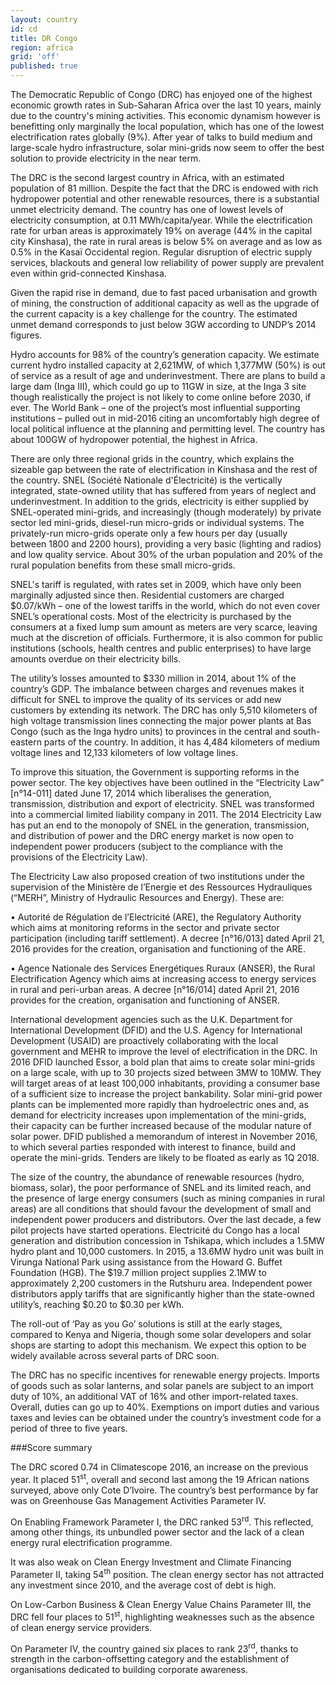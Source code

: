 ```yaml
---
layout: country
id: cd
title: DR Congo
region: africa
grid: 'off'
published: true
---
```


The Democratic Republic of Congo (DRC) has enjoyed one of the highest economic growth rates in Sub-Saharan Africa over the last 10 years, mainly due to the country's mining activities. This economic dynamism however is benefitting only marginally the local population, which has one of the lowest electrification rates globally (9%). After year of talks to build medium and large-scale hydro infrastructure, solar mini-grids now seem to offer the best solution to provide electricity in the near term.

The DRC is the second largest country in Africa, with an estimated population of 81 million. Despite the fact that the DRC is endowed with rich hydropower potential and other renewable resources, there is a substantial unmet electricity demand. The country has one of lowest levels of electricity consumption, at 0.11 MWh/capita/year. While the electrification rate for urban areas is approximately 19% on average (44% in the capital city Kinshasa), the rate in rural areas is below 5% on average and as low as 0.5% in the Kasaï Occidental region. Regular disruption of electric supply services, blackouts and general low reliability of power supply are prevalent even within grid-connected Kinshasa.

Given the rapid rise in demand, due to fast paced urbanisation and growth of mining, the construction of additional capacity as well as the upgrade of the current capacity is a key challenge for the country. The estimated unmet demand corresponds to just below 3GW according to UNDP’s 2014 figures.

Hydro accounts for 98% of the country’s generation capacity. We estimate current hydro installed capacity at 2,621MW, of which 1,377MW (50%) is out of service as a result of age and underinvestment. There are plans to build a large dam (Inga III), which could go up to 11GW in size, at the Inga 3 site though realistically the project is not likely to come online before 2030, if ever. The World Bank – one of the project’s most influential supporting institutions – pulled out in mid-2016 citing an uncomfortably high degree of local political influence at the planning and permitting level. The country has about 100GW of hydropower potential, the highest in Africa.

There are only three regional grids in the country, which explains the sizeable gap between the rate of electrification in Kinshasa and the rest of the country. SNEL (Société Nationale d'Électricité) is the vertically integrated, state-owned utility that has suffered from years of neglect and underinvestment. In addition to the grids, electricity is either supplied by SNEL-operated mini-grids, and increasingly (though moderately) by private sector led mini-grids, diesel-run micro-grids or individual systems. The privately-run micro-grids operate only a few hours per day (usually between 1800 and 2200 hours), providing a very basic (lighting and radios) and low quality service. About 30% of the urban population and 20% of the rural population benefits from these small micro-grids.

SNEL's tariff is regulated, with rates set in 2009, which have only been marginally adjusted since then. Residential customers are charged $0.07/kWh – one of the lowest tariffs in the world, which do not even cover SNEL’s operational costs. Most of the electricity is purchased by the consumers at a fixed lump sum amount as meters are very scarce, leaving much at the discretion of officials. Furthermore, it is also common for public institutions (schools, health centres and public enterprises) to have large amounts overdue on their electricity bills.

The utility’s losses amounted to $330 million in 2014, about 1% of the country’s GDP. The imbalance between charges and revenues makes it difficult for SNEL to improve the quality of its services or add new customers by extending its network. The DRC has only 5,510 kilometers of high voltage transmission lines connecting the major power plants at Bas Congo (such as the Inga hydro units) to provinces in the central and south-eastern parts of the country. In addition, it has 4,484 kilometers of medium voltage lines and 12,133 kilometers of low voltage lines.

To improve this situation, the Government is supporting reforms in the power sector. The key objectives have been outlined in the “Electricity Law” [n°14-011] dated June 17, 2014 which liberalises the generation, transmission, distribution and export of electricity. SNEL was transformed into a commercial limited liability company in 2011. The 2014 Electricity Law has put an end to the monopoly of SNEL in the generation, transmission, and distribution of power and the DRC energy market is now open to independent power producers (subject to the compliance with the provisions of the Electricity Law).

The Electricity Law also proposed creation of two institutions under the supervision of the Ministère de l’Energie et des Ressources Hydrauliques (“MERH”, Ministry of Hydraulic Resources and Energy). These are:

• Autorité de Régulation de l’Electricité (ARE), the Regulatory Authority which aims at
monitoring reforms in the sector and private sector participation (including tariff settlement). A decree [n°16/013] dated April 21, 2016 provides for the creation, organisation and functioning of the ARE.

• Agence Nationale des Services Energétiques Ruraux (ANSER), the Rural Electrification Agency which aims at increasing access to energy services in rural and peri-urban areas. A decree [n°16/014] dated April 21, 2016 provides for the creation, organisation and functioning of ANSER.

International development agencies such as the U.K. Department for International Development (DFID) and the U.S. Agency for International Development (USAID) are proactively collaborating with the local government and MEHR to improve the level of electrification in the DRC. In 2016 DFID launched Essor, a bold plan that aims to create solar mini-grids on a large scale, with up to 30 projects sized between 3MW to 10MW. They will target areas of at least 100,000 inhabitants, providing a consumer base of a sufficient size to increase the project bankability. Solar mini-grid power plants can be implemented more rapidly than hydroelectric ones and, as demand for electricity increases upon implementation of the mini-grids, their capacity can be further increased because of the modular nature of solar power. DFID published a memorandum of interest in November 2016, to which several parties responded with interest to finance, build and operate the mini-grids. Tenders are likely to be floated as early as 1Q 2018.

The size of the country, the abundance of renewable resources (hydro, biomass, solar), the poor performance of SNEL and its limited reach, and the presence of large energy consumers (such as mining companies in rural areas) are all conditions that should favour the development of small and independent power producers and distributors. Over the last decade, a few pilot projects have started operations. Electricité du Congo has a local generation and distribution concession in Tshikapa, which includes a 1.5MW hydro plant and 10,000 customers. In 2015, a 13.6MW hydro unit was built in Virunga National Park using assistance from the Howard G. Buffet Foundation (HGB). The $19.7 million project supplies 2.1MW to approximately 2,200 customers in the Rutshuru area. Independent power distributors apply tariffs that are significantly higher than the state-owned utility’s, reaching $0.20 to $0.30 per kWh.

The roll-out of ‘Pay as you Go’ solutions is still at the early stages, compared to Kenya and Nigeria, though some solar developers and solar shops are starting to adopt this mechanism. We expect this option to be widely available across several parts of DRC soon.

The DRC has no specific incentives for renewable energy projects. Imports of goods such as solar lanterns, and solar panels are subject to an import duty of 10%, an additional VAT of 16% and other import-related taxes. Overall, duties can go up to 40%. Exemptions on import duties and various taxes and levies can be obtained under the country’s investment code for a period of three to five years.

###Score summary

The DRC scored 0.74 in Climatescope 2016, an increase on the previous year. It placed 51<sup>st</sup>, overall and second last among the 19 African nations surveyed, above only Cote D’Ivoire. The country’s best performance by far was on Greenhouse Gas Management Activities Parameter IV.

On Enabling Framework Parameter I, the DRC ranked 53<sup>rd</sup>. This reflected, among other things, its unbundled power sector and the lack of a clean energy rural electrification programme.

It was also weak on Clean Energy Investment and Climate Financing Parameter II, taking 54<sup>th</sup> position. The clean energy sector has not attracted any investment since 2010, and the average cost of debt is high.

On Low-Carbon Business & Clean Energy Value Chains Parameter III, the DRC fell four places to 51<sup>st</sup>, highlighting weaknesses such as the absence of clean energy service providers. 

On Parameter IV, the country gained six places to rank 23<sup>rd</sup>, thanks to strength in the carbon-offsetting category and the establishment of organisations dedicated to building corporate awareness.
